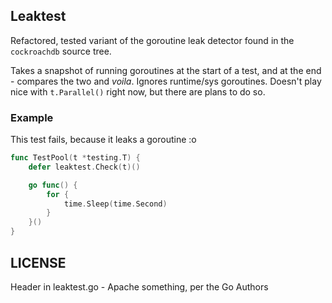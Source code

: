 Leaktest
------

Refactored, tested variant of the goroutine leak detector found in the `cockroachdb`
source tree.

Takes a snapshot of running goroutines at the start of a test, and at the end -
compares the two and *voila*. Ignores runtime/sys goroutines. Doesn't play nice
with `t.Parallel()` right now, but there are plans to do so.

### Example

This test fails, because it leaks a goroutine :o

```go
func TestPool(t *testing.T) {
	defer leaktest.Check(t)()

    go func() {
        for {
            time.Sleep(time.Second)
        }
    }()
}
```


LICENSE
------
Header in leaktest.go - Apache something, per the Go Authors
